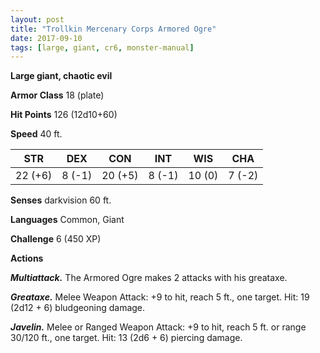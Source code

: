 ```yaml
---
layout: post
title: "Trollkin Mercenary Corps Armored Ogre"
date: 2017-09-10
tags: [large, giant, cr6, monster-manual]
---
```


**Large giant, chaotic evil**

**Armor Class** 18 (plate)

**Hit Points** 126 (12d10+60)

**Speed** 40 ft.

|   STR   |   DEX   |   CON   |   INT   |   WIS   |   CHA   |
|:-----:|:-----:|:-----:|:-----:|:-----:|:-----:|
| 22 (+6) | 8 (-1) | 20 (+5) | 8 (-1) | 10 (0) | 7 (-2) |

**Senses** darkvision 60 ft.

**Languages** Common, Giant

**Challenge** 6 (450 XP)

**Actions**

***Multiattack.*** The Armored Ogre makes 2 attacks with his greataxe.

***Greataxe.*** Melee Weapon Attack: +9 to hit, reach 5 ft., one target. Hit: 19 (2d12 + 6) bludgeoning damage.

***Javelin.*** Melee or Ranged Weapon Attack: +9 to hit, reach 5 ft. or range 30/120 ft., one target. Hit: 13 (2d6 + 6) piercing damage.

